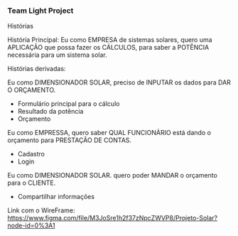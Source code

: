 ### Team Light Project

Histórias

História Principal:
Eu como EMPRESA de sistemas solares,
quero uma APLICAÇÃO que possa fazer os CÁLCULOS,
para saber a POTÊNCIA necessária para um sistema solar.

Histórias derivadas:

Eu como DIMENSIONADOR SOLAR,
preciso de INPUTAR os dados
para DAR O ORÇAMENTO.
* Formulário principal para o cálculo
* Resultado da potência
* Orçamento

Eu como EMPRESSA,
quero saber QUAL FUNCIONÁRIO está dando o orçamento
para PRESTAÇÃO DE CONTAS.
* Cadastro
* Login

Eu como DIMENSIONADOR SOLAR.
quero poder MANDAR o orçamento
para o CLIENTE.
* Compartilhar informações


Link com o WireFrame:
https://www.figma.com/file/M3JoSre1h2f37zNpcZWVP8/Projeto-Solar?node-id=0%3A1